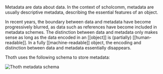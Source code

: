 Metadata are data about data. In the context of scholcomm, metadata are usually descriptive metadata, describing the essential features of an object. 

In recent years, the boundary between data and metadata have become progressively blurred, as data such as references have become included in metadata schemes. The distinction between data and metadata only makes sense as long as the data encoded in an [[object]] is (partially) [[human-readable]]. In a fully [[machine-readable]] object, the encoding and distinction between data and metadata essentially disappears. 

Thoth uses the following schema to store metadata:

![Thoth metadata schema](https://punctumbooks.com/punctum/wp-content/uploads/2020/10/thoth_db.jpg)